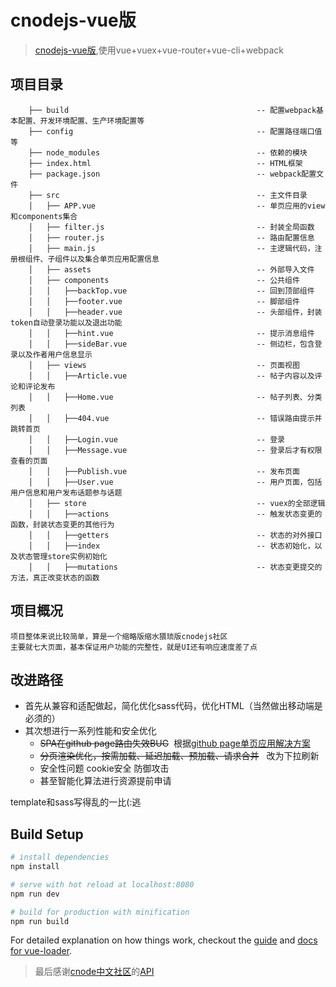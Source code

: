 # cnodejs-vue版

> [cnodejs-vue版](https://allenliu6.github.io/cnode-vue/ "cnodejs-vue版"),使用vue+vuex+vue-router+vue-cli+webpack

 
## 项目目录  

```
    ├── build                                          -- 配置webpack基本配置、开发环境配置、生产环境配置等
    ├── config                                         -- 配置路径端口值等
    ├── node_modules                                   -- 依赖的模块
    ├── index.html                                     -- HTML框架
    ├── package.json                                   -- webpack配置文件
    ├── src                                            -- 主文件目录
    │   ├── APP.vue                                    -- 单页应用的view和components集合
    │   ├── filter.js                                  -- 封装全局函数
    │   ├── router.js                                  -- 路由配置信息
    │   ├── main.js                                    -- 主逻辑代码，注册根组件、子组件以及集合单页应用配置信息
    │   ├── assets                                     -- 外部导入文件
    │   ├── components                                 -- 公共组件
    │   │   ├──backTop.vue                             -- 回到顶部组件
    │   │   ├──footer.vue                              -- 脚部组件
    │   │   ├──header.vue                              -- 头部组件，封装token自动登录功能以及退出功能
    │   │   ├──hint.vue                                -- 提示消息组件
    │   │   ├──sideBar.vue                             -- 侧边栏，包含登录以及作者用户信息显示
    │   ├── views                                      -- 页面视图
    │   │   ├──Article.vue                             -- 帖子内容以及评论和评论发布
    │   │   ├──Home.vue                                -- 帖子列表、分类列表
    │   │   ├──404.vue                                 -- 错误路由提示并跳转首页
    │   │   ├──Login.vue                               -- 登录
    │   │   ├──Message.vue                             -- 登录后才有权限查看的页面
    │   │   ├──Publish.vue                             -- 发布页面
    │   │   ├──User.vue                                -- 用户页面，包括用户信息和用户发布话题参与话题
    │   ├── store                                      -- vuex的全部逻辑
    │   │   ├──actions                                 -- 触发状态变更的函数，封装状态变更的其他行为
    │   │   ├──getters                                 -- 状态的对外接口
    │   │   ├──index                                   -- 状态初始化，以及状态管理store实例初始化
    │   │   ├──mutations                               -- 状态变更提交的方法，真正改变状态的函数
``` 
  
## 项目概况  
    项目整体来说比较简单，算是一个缩略版缩水猥琐版cnodejs社区
    主要就七大页面，基本保证用户功能的完整性，就是UI还有响应速度差了点

  
## 改进路径

- 首先从兼容和适配做起，简化优化sass代码，优化HTML（当然做出移动端是必须的）  
- 其次想进行一系列性能和安全优化  
    - ~~SPA在github page路由失效BUG~~  根据[github page单页应用解决方案](https://github.com/rafrex/spa-github-pages)  
    - ~~分页渲染优化，按需加载、延迟加载、预加载、请求合并~~   改为下拉刷新  
    - 安全性问题  cookie安全  防御攻击  
    - 甚至智能化算法进行资源提前申请  


template和sass写得乱的一比(:逃

    
## Build Setup

``` bash
# install dependencies
npm install

# serve with hot reload at localhost:8080
npm run dev

# build for production with minification
npm run build
```

For detailed explanation on how things work, checkout the [guide](http://vuejs-templates.github.io/webpack/) and [docs for vue-loader](http://vuejs.github.io/vue-loader).

  
> 最后感谢[cnode中文社区](https://cnodejs.org "cnode中文社区主页")的[API](https://cnodejs.org/api "cnode中文社区API页面")
